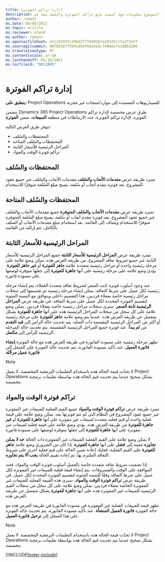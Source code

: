 ```yaml
---
title: إدارة تراكم الفوترة
description: يقدم هذا الموضوع معلومات حول كيفية عرض تراكم الفوترة‬ والعمل معه في Project Operations.
author: rumant
ms.date: 04/05/2021
ms.topic: article
ms.reviewer: kfend
ms.author: rumant
ms.openlocfilehash: d7c242937cd9dd277f8d92b7a29333c1fa272e5f
ms.sourcegitcommit: 40f68387f594180af64a5e5c748b6efa188bd300
ms.translationtype: HT
ms.contentlocale: ar-SA
ms.lasthandoff: 05/10/2021
ms.locfileid: "6011895"
---
```

# <a name="manage-billing-backlog"></a>إدارة تراكم الفوترة

**ينطبق على:** Project Operations للسيناريوهات المستندة إلى موارد/منتجات غير مخزنة‬

يتضمن Dynamics 365 Project Operations طرق عرض مخصصة لإدارة تراكم الفوترة. لإدارة تراكم الفوترة، حدد الارتباطات في منطقة **المبيعات**، ضمن **الفوترة**. 

تتوفر طرق العرض التالية:

- المحتفظات والسُلف
- المحتفظات والسُلف المتاحة
- المراحل الرئيسية للأسعار الثابتة
- تراكم فوترة الوقت والمواد

## <a name="retainers-and-advances"></a>المحتفظات والسُلف

تسرد طريقة عرض **مقدمات الأتعاب والسُلف‬** مقدمات الأتعاب والسُلف‬ عبر جميع عقود المشروع. بعد فوترة مقدم أتعاب أو سُلفة، يصبح مبلغ السُلفة متوفرًا للاستخدام.

## <a name="available-retainers-and-advances"></a>المحتفظات والسُلف المتاحة

تسرد طريقة عرض **مقدمات الأتعاب والسُلف المتوفرة‬** جميع مقدمات الأتعاب والسُلف‬ المتوفرة‬‏‎ عبر جميع عقود المشروع. بعد فوترة مقدم أتعاب أو سُلفة، يصبح مبلغ السُلفة متوفرًا للاستخدام ويُضاف إلى القائمة. بعد استخدام مبلغ مقدمات الأتعاب أو السلف بالكامل، تتم إزالته من القائمة.

## <a name="fixed-price-milestones"></a>المراحل الرئيسية للأسعار الثابتة

تسرد طريقة عرض **المراحل الرئيسية للأسعار الثابتة‬** جميع المراحل الرئيسية للأسعار الثابتة عبر جميع شروط تعاقد المشروع. من طريقة العرض هذه، يمكن وضع علامة على مرحلة رئيسية واحدة أو مراحل رئيسية متعددة علامة **جاهز للفوترة** أو **غير جاهز للفوترة**. يؤدي وضع علامة على مرحلة رئيسية على أنها **جاهزة للفوترة** إلى جعلها متوفرة لوضعها على مسودة فاتورة.

عند وجود أسلوب فوترة ثابت السعر لشروط تعاقد متعددة العملاء، يتم إنشاء مرحلة رئيسية لكل عميل على شرط التعاقد. يمكن إنشاء مرحلة رئيسية ثم تقسيمها إلى سجلات مراحل رئيسية خاصة بعملاء فرديين. هذا التقسيم داخلي ويتوافق مع النسبة المئوية لتقسيم الفوترة‬ المحددة لكل عميل على شرط التعاقد. في طريقة عرض **المراحل الرئيسية ثابتة السعر**، سترى سجلات مراحل رئيسية خاصة بعملاء فرديين. يمكن وضع علامة على كل سجل من سجلات المراحل الرئيسية هذه على أنها **جاهزة للفوترة** بشكل منفصل عن طريقة العرض هذه. عندما يتم وضع علامة **جاهز للفوترة** على مرحلة رئيسية أو أكثر من المراحل الرئيسية المقسمة ذات الصلة، يتم تحديث حالة الرأس إلى **قيد التقدم** من **لم يبدأ‬**. عند فوترة جميع المراحل الرئيسية المقسمة، يتم تحديث حالة المرحلة الرئيسية للرأس إلى **مكتمل**.

تظهر مرحلة رئيسية على مسودة الفاتورة في طريقة العرض هذه مع حالة الفوترة **إنشاء فاتورة العميل**. عند تأكيد مسودة الفاتورة، يتم تحديث حالة الفوترة على السجل إلى **فاتورة عميل مرحَّلة‬**. 

> [!NOTE] 
> لا تحدّث قيمة الحالة هذه باستخدام التعليمات البرمجية المخصصة. لا يعمل Project Operations بشكل صحيح عندما يتم تحديث قيم الحالة هذه بواسطة تعليمات برمجية مخصصة.

## <a name="time-and-material-billing-backlog"></a>تراكم فوترة الوقت والمواد

تسرد طريقة عرض **تراكم فوترة الوقت والمواد‬** جميع القيم الفعلية للمبيعات غير المفوترة عبر جميع عقود المشروع في النظام التي لم تتم فوترتها بعد. يمكن وضع علامة على قيمة فعلية واحدة أو قيم فعلية متعددة لمبيعات غير مفوترة على أنها **جاهزة للفوترة** أو **غير جاهزة للفوترة** من طريقة العرض هذه. يؤدي وضع علامة على قيمة فعلية لمبيعات غير مفوترة على أنها **جاهزة للفوترة** إلى جعلها متوفرة لوضعها على مسودة فاتورة.

لا يمكن وضع علامة على القيم الفعلية للمبيعات غير المفوترة ذات الحالة **حد لا يمكن تجاوزه** معينة إلى **فشل** على أنها **جاهزة للفوترة**. إذا كان من الضروري وضع علامة **جاهز للفوترة** على القيم الفعلية، فعليك إعادة تعيين الحالة على قيم فعلية أخرى على شروط التعاقد الملتزم بها، ثم إعادة تقييم الحالة **يجب ألا يتم تجاوزه**.

إذا تضمنت شروط تعاقد متعددة خاصة بالعميل أسلوب فوترة الوقت والمواد، فعند الموافقة على الوقت والمصروفات، يتم إنشاء قيمة فعلية للمبيعات غير المفوترة لكل عميل على شرط التعاقد وفقًا للنسبة المئوية لتقسيم الفوترة‬ المحددة لكل عميل. في طريقة عرض **تراكم فوترة الوقت والمواد‬**، سترى هذه القيمة الفعلية للمبيعات غير المفوترة الخاصة بعملاء فرديين. يمكن وضع علامة على كل سجل من سجلات القيم الرئيسية للمبيعات غير المفوترة هذه على أنها **جاهزة للفوترة** بشكل منفصل عن طريقة العرض هذه.

تظهر قيمة المبيعات الفعلية غير المفوترة في مسودة الفاتورة في طريقة العرض هذه مع حالة الفوترة **فاتورة العميل المنشأة‬**. عند تأكيد مسودة الفاتورة، يتم تحديث حالة الفوترة على هذا السجل إلى **ترحيل فاتورة العميل**. 

> [!NOTE] 
> لا تحدّث قيمة الحالة هذه باستخدام التعليمات البرمجية المخصصة. لا يعمل Project Operations بشكل صحيح عندما يتم تحديث قيم الحالة هذه بواسطة تعليمات برمجية مخصصة.


[!INCLUDE[footer-include](../includes/footer-banner.md)]
